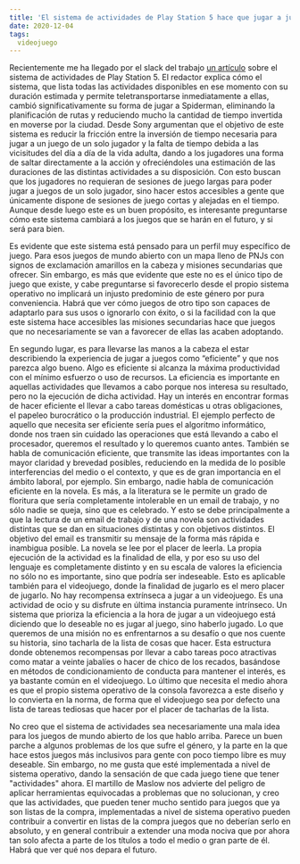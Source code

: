 ```yaml
---
title: 'El sistema de actividades de Play Station 5 hace que jugar a juegos de mundo abierto sea brutalmente eficiente y esto es distópico'
date: 2020-12-04
tags:
  videojuego
---
```

Recientemente me ha llegado por el slack del trabajo [un artículo](https://www.vice.com/en/article/93wb8d/ps5s-activities-system-makes-playing-open-world-games-brutally-efficient) sobre el sistema de actividades de Play Station 5. El redactor explica cómo el sistema, que lista todas las actividades disponibles en ese momento con su duración estimada y permite teletransportarse inmediatamente a ellas, cambió significativamente su forma de jugar a Spiderman, eliminando la planificación de rutas y reduciendo mucho la cantidad de tiempo invertida en moverse por la ciudad. Desde Sony argumentan que el objetivo de este sistema es reducir la fricción entre la inversión de tiempo necesaria para jugar a un juego de un solo jugador y la falta de tiempo debida a las vicisitudes del día a día de la vida adulta, dando a los jugadores una forma de saltar directamente a la acción y ofreciéndoles una estimación de las duraciones de las distintas actividades a su disposición. Con esto buscan que los jugadores no requieran de sesiones de juego largas para poder jugar a juegos de un solo jugador, sino hacer estos accesibles a gente que únicamente dispone de sesiones de juego cortas y alejadas en el tiempo. Aunque desde luego este es un buen propósito, es interesante preguntarse cómo este sistema cambiará a los juegos que se harán en el futuro, y si será para bien.

Es evidente que este sistema está pensado para un perfil muy específico de juego. Para esos juegos de mundo abierto con un mapa lleno de PNJs con signos de exclamación amarillos en la cabeza y misiones secundarias que ofrecer. Sin embargo, es más que evidente que este no es el único tipo de juego que existe, y cabe preguntarse si favorecerlo desde el propio sistema operativo no implicará un injusto predominio de este género por pura conveniencia. Habrá que ver cómo juegos de otro tipo son capaces de adaptarlo para sus usos o ignorarlo con éxito, o si la facilidad con la que este sistema hace accesibles las misiones secundarias hace que juegos que no necesariamente se van a favorecer de ellas las acaben adoptando.

En segundo lugar, es para llevarse las manos a la cabeza el estar describiendo la experiencia de jugar a juegos como “eficiente” y que nos parezca algo bueno. Algo es eficiente si alcanza la máxima productividad con el mínimo esfuerzo o uso de recursos. La eficiencia es importante en aquellas actividades que llevamos a cabo porque nos interesa su resultado, pero no la ejecución de dicha actividad. Hay un interés en encontrar formas de hacer eficiente el llevar a cabo tareas domésticas u otras obligaciones, el papeleo burocrático o la producción industrial. El ejemplo perfecto de aquello que necesita ser eficiente sería pues el algoritmo informático, donde nos traen sin cuidado las operaciones que está llevando a cabo el procesador, queremos el resultado y lo queremos cuanto antes. También se habla de comunicación eficiente, que transmite las ideas importantes con la mayor claridad y brevedad posibles, reduciendo en la medida de lo posible interferencias del medio o el contexto, y que es de gran importancia en el ámbito laboral, por ejemplo. Sin embargo, nadie habla de comunicación eficiente en la novela. Es más, a la literatura se le permite un grado de floritura que sería completamente intolerable en un email de trabajo, y no sólo nadie se queja, sino que es celebrado. Y esto se debe principalmente a que la lectura de un email de trabajo y de una novela son actividades distintas que se dan en situaciones distintas y con objetivos distintos. El objetivo del email es transmitir su mensaje de la forma más rápida e inambigua posible. La novela se lee por el placer de leerla. La propia ejecución de la actividad es la finalidad de ella, y por eso su uso del lenguaje es completamente distinto y en su escala de valores la eficiencia no sólo no es importante, sino que podría ser indeseable. Esto es aplicable también para el videojuego, donde la finalidad de jugarlo es el mero placer de jugarlo. No hay recompensa extrínseca a jugar a un videojuego. Es una actividad de ocio y su disfrute en última instancia puramente intrínseco. Un sistema que prioriza la eficiencia a la hora de jugar a un videojuego está diciendo que lo deseable no es jugar al juego, sino haberlo jugado. Lo que queremos de una misión no es enfrentarnos a su desafío o que nos cuente su historia, sino tacharla de la lista de cosas que hacer. Esta estructura donde obtenemos recompensas por llevar a cabo tareas poco atractivas como matar a veinte jabalíes o hacer de chico de los recados, basándose en métodos de condicionamiento de conducta para mantener el interés, es ya bastante común en el videojuego. Lo último que necesita el medio ahora es que el propio sistema operativo de la consola favorezca a este diseño y lo convierta en la norma, de forma que el videojuego sea por defecto una lista de tareas tediosas que hacer por el placer de tacharlas de la lista.

No creo que el sistema de actividades sea necesariamente una mala idea para los juegos de mundo abierto de los que hablo arriba. Parece un buen parche a algunos problemas de los que sufre el género, y la parte en la que hace estos juegos más inclusivos para gente con poco tiempo libre es muy deseable. Sin embargo, no me gusta que esté implementada a nivel de sistema operativo, dando la sensación de que cada juego tiene que tener "actividades" ahora. El martillo de Maslow nos advierte del peligro de aplicar herramientas equivocadas a problemas que no solucionan, y creo que las actividades, que pueden tener mucho sentido para juegos que ya son listas de la compra, implementadas a nivel de sistema operativo pueden contribuir a convertir en listas de la compra juegos que no deberían serlo en absoluto, y en general contribuir a extender una moda nociva que por ahora tan solo afecta a parte de los títulos a todo el medio o gran parte de él. Habrá que ver qué nos depara el futuro.
